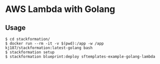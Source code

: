 # AWS Lambda with Golang

## Usage

```
$ cd stackformation/
$ docker run --rm -it -v $(pwd):/app -w /app kj187/stackformation:latest-golang bash
$ stackformation setup
$ stackformation blueprint:deploy sftemplates-example-golang-lambda
```
